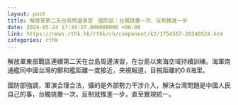```yaml
---
layout: post
title: 解放軍第二天台島周邊演習　國防部：台獨挑釁一次、反制推進一步
date: 2024-05-24 17:34:27.000000000 +08:00
link: https://news.rthk.hk/rthk/ch/component/k2/1754567-20240524.htm
categories: rthk
---
```


解放軍東部戰區連續第二天在台島周邊演習，在台島以東海空域持續訓練。海軍南通艦同中國台灣的鄭和艦距離一度接近，央視報道，目視距離約0.6海里。

國防部強調，軍演合理合法，懾的是外部勢力干涉介入，解決台灣問題是中國人民自己的事，台獨挑釁一次，反制就推進一步，直至實現統一。
